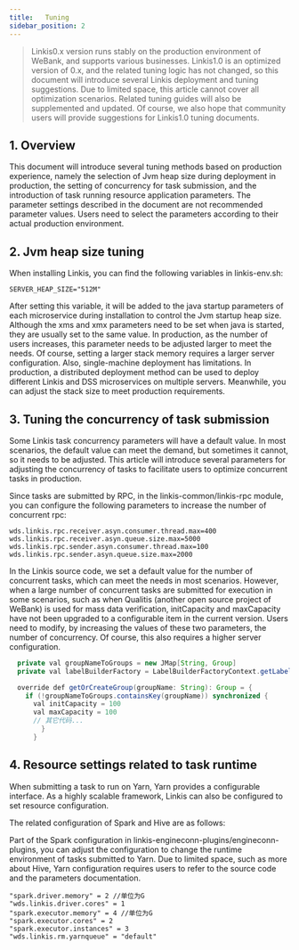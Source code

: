 ```yaml
---
title:   Tuning
sidebar_position: 2
---
```


>Linkis0.x version runs stably on the production environment of WeBank, and supports various businesses. Linkis1.0 is an optimized version of 0.x, and the related tuning logic has not changed, so this document will introduce several Linkis deployment and tuning suggestions. Due to limited space, this article cannot cover all optimization scenarios. Related tuning guides will also be supplemented and updated. Of course, we also hope that community users will provide suggestions for Linkis1.0 tuning documents.

## 1. Overview

This document will introduce several tuning methods based on production experience, namely the selection of Jvm heap size during deployment in production, the setting of concurrency for task submission, and the introduction of task running resource application parameters. The parameter settings described in the document are not recommended parameter values. Users need to select the parameters according to their actual production environment.

## 2. Jvm heap size tuning 

When installing Linkis, you can find the following variables in linkis-env.sh:

```shell
SERVER_HEAP_SIZE="512M"
```

After setting this variable, it will be added to the java startup parameters of each microservice during installation to control the Jvm startup heap size. Although the xms and xmx parameters need to be set when java is started, they are usually set to the same value. In production, as the number of users increases, this parameter needs to be adjusted larger to meet the needs. Of course, setting a larger stack memory requires a larger server configuration. Also, single-machine deployment has limitations. In production, a distributed deployment method can be used to deploy different Linkis and DSS microservices on multiple servers. Meanwhile, you can adjust the stack size to meet production requirements.

## 3. Tuning the concurrency of task submission

Some Linkis task concurrency parameters will have a default value. In most scenarios, the default value can meet the demand, but sometimes it cannot, so it needs to be adjusted. This article will introduce several parameters for adjusting the concurrency of tasks to facilitate users to optimize concurrent tasks in production.

Since tasks are submitted by RPC, in the linkis-common/linkis-rpc module, you can configure the following parameters to increase the number of concurrent rpc:

```shell
wds.linkis.rpc.receiver.asyn.consumer.thread.max=400
wds.linkis.rpc.receiver.asyn.queue.size.max=5000
wds.linkis.rpc.sender.asyn.consumer.thread.max=100
wds.linkis.rpc.sender.asyn.queue.size.max=2000
```

In the Linkis source code, we set a default value for the number of concurrent tasks, which can meet the needs in most scenarios. However, when a large number of concurrent tasks are submitted for execution in some scenarios, such as when Qualitis (another open source project of WeBank) is used for mass data verification, initCapacity and maxCapacity have not been upgraded to a configurable item in the current version. Users need to modify, by increasing the values of these two parameters, the number of concurrency. Of course, this also requires a higher server configuration.

```java
  private val groupNameToGroups = new JMap[String, Group]
  private val labelBuilderFactory = LabelBuilderFactoryContext.getLabelBuilderFactory

  override def getOrCreateGroup(groupName: String): Group = {
    if (!groupNameToGroups.containsKey(groupName)) synchronized {
      val initCapacity = 100
      val maxCapacity = 100
      // 其它代码...
        }
      }
```

## 4. Resource settings related to task runtime

When submitting a task to run on Yarn, Yarn provides a configurable interface. As a highly scalable framework, Linkis can also be configured to set resource configuration.

The related configuration of Spark and Hive are as follows:

Part of the Spark configuration in linkis-engineconn-plugins/engineconn-plugins, you can adjust the configuration to change the runtime environment of tasks submitted to Yarn. Due to limited space, such as more about Hive, Yarn configuration requires users to refer to the source code and the parameters documentation.

```shell
"spark.driver.memory" = 2 //单位为G
"wds.linkis.driver.cores" = 1
"spark.executor.memory" = 4 //单位为G
"spark.executor.cores" = 2
"spark.executor.instances" = 3
"wds.linkis.rm.yarnqueue" = "default"
```

